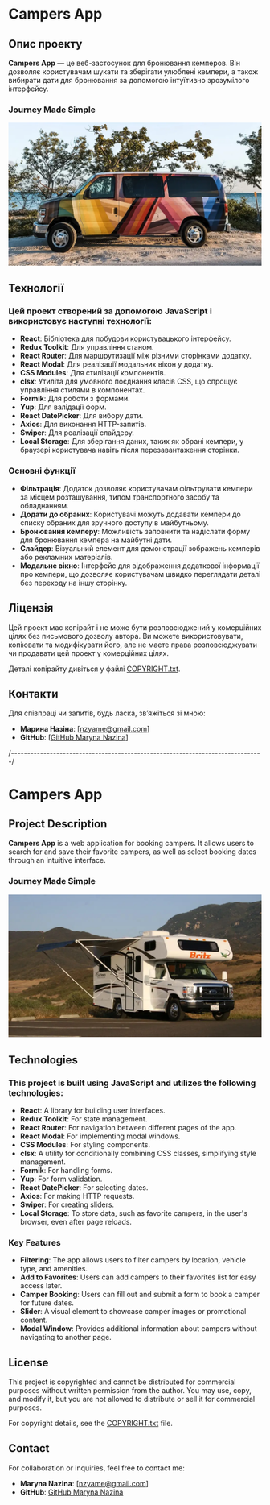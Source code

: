 # Campers App

## Опис проекту

**Campers App** — це веб-застосунок для бронювання кемперов. Він дозволяє користувачам шукати та зберігати улюблені кемпери, а також вибирати дати для бронювання за допомогою інтуїтивно зрозумілого інтерфейсу.

### Journey Made Simple

![Camper](public/1.webp)

## Технології

### Цей проект створений за допомогою **JavaScript** і використовує наступні технології:

- **React**: Бібліотека для побудови користувацького інтерфейсу.
- **Redux Toolkit**: Для управління станом.
- **React Router**: Для маршрутизації між різними сторінками додатку.
- **React Modal**: Для реалізації модальних вікон у додатку.
- **CSS Modules**: Для стилізації компонентів.
- **clsx**: Утиліта для умовного поєднання класів CSS, що спрощує управління стилями в компонентах.
- **Formik**: Для роботи з формами.
- **Yup**: Для валідації форм.
- **React DatePicker**: Для вибору дати.
- **Axios**: Для виконання HTTP-запитів.
- **Swiper**: Для реалізації слайдеру.
- **Local Storage**: Для зберігання даних, таких як обрані кемпери, у браузері користувача навіть після перезавантаження сторінки.

### Основні функції

- **Фільтрація**: Додаток дозволяє користувачам фільтрувати кемпери за місцем розташування, типом транспортного засобу та обладнанням.
- **Додати до обраних**: Користувачі можуть додавати кемпери до списку обраних для зручного доступу в майбутньому.
- **Бронювання кемперу**: Можливість заповнити та надіслати форму для бронювання кемпера на майбутні дати.
- **Слайдер**: Візуальний елемент для демонстрації зображень кемперів або рекламних матеріалів.
- **Модальне вікно**: Інтерфейс для відображення додаткової інформації про кемпери, що дозволяє користувачам швидко переглядати деталі без переходу на іншу сторінку.

## Ліцензія

Цей проект має копірайт і не може бути розповсюджений у комерційних цілях без письмового дозволу автора. Ви можете використовувати, копіювати та модифікувати його, але не маєте права розповсюджувати чи продавати цей проект у комерційних цілях.

Деталі копірайту дивіться у файлі [COPYRIGHT.txt](public/COPYRIGHT.txt).

## Контакти

Для співпраці чи запитів, будь ласка, зв’яжіться зі мною:

- **Марина Назіна**: [nzyame@gmail.com]
- **GitHub**: [[GitHub Maryna Nazina](https://github.com/nazinamari)]

/------------------------------------------------------------------------------/

# Campers App

## Project Description

**Campers App** is a web application for booking campers. It allows users to search for and save their favorite campers, as well as select booking dates through an intuitive interface.

### Journey Made Simple

![Camper](public/2.webp)

## Technologies

### This project is built using **JavaScript** and utilizes the following technologies:

- **React**: A library for building user interfaces.
- **Redux Toolkit**: For state management.
- **React Router**: For navigation between different pages of the app.
- **React Modal**: For implementing modal windows.
- **CSS Modules**: For styling components.
- **clsx**: A utility for conditionally combining CSS classes, simplifying style management.
- **Formik**: For handling forms.
- **Yup**: For form validation.
- **React DatePicker**: For selecting dates.
- **Axios**: For making HTTP requests.
- **Swiper**: For creating sliders.
- **Local Storage**: To store data, such as favorite campers, in the user's browser, even after page reloads.

### Key Features

- **Filtering**: The app allows users to filter campers by location, vehicle type, and amenities.
- **Add to Favorites**: Users can add campers to their favorites list for easy access later.
- **Camper Booking**: Users can fill out and submit a form to book a camper for future dates.
- **Slider**: A visual element to showcase camper images or promotional content.
- **Modal Window**: Provides additional information about campers without navigating to another page.

## License

This project is copyrighted and cannot be distributed for commercial purposes without written permission from the author. You may use, copy, and modify it, but you are not allowed to distribute or sell it for commercial purposes.

For copyright details, see the [COPYRIGHT.txt](public/COPYRIGHT.txt) file.

## Contact

For collaboration or inquiries, feel free to contact me:

- **Maryna Nazina**: [nzyame@gmail.com]
- **GitHub**: [GitHub Maryna Nazina](https://github.com/nazinamari)
